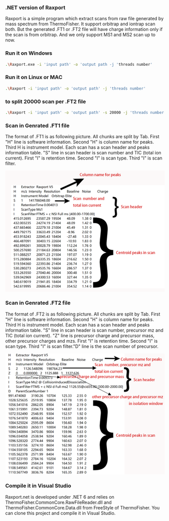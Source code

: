 ### .NET version of Raxport

Raxport is a simple program which extract scans from raw file generated by mass spectrum from ThermoFisher. It support orbitrap and iontrap scan both. But the generated .FT1 or .FT2 file will have charge information only if the scan is from orbitrap. And we only support MS1 and MS2 scan up to now.

### Run it on Windows

```bash
.\Raxport.exe -i 'input path' -o 'output path -j 'threads number'
```

### Run it on Linux or MAC

```bash
.\Raxport -i 'input path' -o 'output path' -j 'threads number'
```

### to split 20000 scan per .FT2 file 

```bash
.\Raxport -i 'input path' -o 'output path' -s 20000 -j 'threads number'
```

### Scan in Genrated .FT1 file 

The format of .FT1 is as following picture. All chunks are split by Tab. First "H" line is software information. Second "H" is column name for peaks. Third H is instrument model. Each scan has a scan header and peaks information table. "S" line in scan header is scan number and TIC (total ion current). First "I" is retention time. Second "I" is scan type. Third "I" is scan filter.

![.FT1 Scan Demo](./FT1ScanDemo.png)

### Scan in Genrated .FT2 file

The format of .FT2 is as following picture. All chunks are split by Tab. First "H" line is software information. Second "H" is column name for peaks. Third H is instrument model. Each scan has a scan header and peaks information table. "S" line in scan header is scan number, precursor mz and TIC (total ion current). "Z" line is precursor charge and precursor mass, other precursor charges and mzs. First "I" is retention time. Second "I" is scan type. Third "I" is scan filter."D" line is the scan number of precursor.

![.FT2 Scan Demo](./FT2ScanDemo.png)

### Compile it in Visual Studio

Raxport.net is developed under .NET 6 and relies on ThermoFisher.CommonCore.RawFileReader.dll and ThermoFisher.CommonCore.Data.dll from FreeStyle of ThermoFisher. You can clone this project and compile it in Visual Studio. 